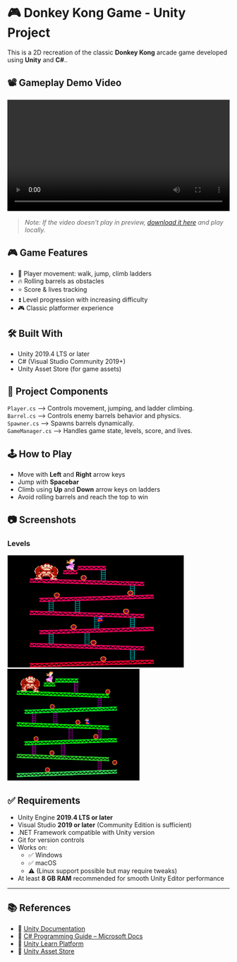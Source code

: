 # 🎮 Donkey Kong Game - Unity Project

This is a 2D recreation of the classic **Donkey Kong** arcade game developed using **Unity** and **C#**..


## 📽️ Gameplay Demo Video

<video src="media/gameVideo.mp4" controls width="100%"></video>

> _Note: If the video doesn't play in preview, [download it here](media/gameVideo.mp4) and play locally._

## 🎮 Game Features

- 👾 Player movement: walk, jump, climb ladders
- 🔥 Rolling barrels as obstacles
- ⭐ Score & lives tracking
- ⏫ Level progression with increasing difficulty
- 🎮 Classic platformer experience

## 🛠️ Built With

- Unity 2019.4 LTS or later
- C# (Visual Studio Community 2019+)
- Unity Asset Store (for game assets)

## 📂 Project Components

`Player.cs`    --> Controls movement, jumping, and ladder climbing. <br>
`Barrel.cs`    --> Controls enemy barrels behavior and physics. <br>
`Spawner.cs`   --> Spawns barrels dynamically. <br>
`GameManager.cs` --> Handles game state, levels, score, and lives. <br>

## 🕹️ How to Play

- Move with **Left** and **Right** arrow keys
- Jump with **Spacebar**
- Climb using **Up** and **Down** arrow keys on ladders
- Avoid rolling barrels and reach the top to win

## 📷 Screenshots

### Levels
<div>
<img src="media/Level1.png" alt="Level 1" width="400">
<img src="media/Level2.png" alt="Level 2" width="300">
</div>


## ✅ Requirements

- Unity Engine **2019.4 LTS or later**
- Visual Studio **2019 or later** (Community Edition is sufficient)
- .NET Framework compatible with Unity version
- Git for version controls
- Works on:
  - ✅ Windows
  - ✅ macOS
  - ⚠️ (Linux support possible but may require tweaks)
- At least **8 GB RAM** recommended for smooth Unity Editor performance

---

## 📚 References

- 📘 [Unity Documentation](https://docs.unity3d.com)
- 📙 [C# Programming Guide – Microsoft Docs](https://docs.microsoft.com/en-us/dotnet/csharp/)
- 📗 [Unity Learn Platform](https://learn.unity.com/)
- 📕 [Unity Asset Store](https://assetstore.unity.com/)
